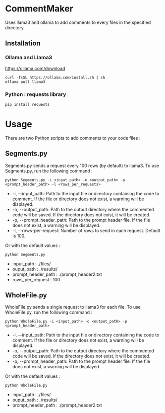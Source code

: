 # CommentMaker
Uses llama3 and ollama to add comments to every files in the specified directory

## Installation

### Ollama and Llama3
https://ollama.com/download  
~~~
curl -fsSL https://ollama.com/install.sh | sh
ollama pull llama3
~~~


### Python : requests library
~~~
pip install requests
~~~



# Usage

There are two Python scripts to add comments to your code files :


## Segments.py

Segments.py sends a request every 100 rows (by default) to llama3. To use Segments.py, run the following command :
~~~
python Segments.py -i <input_path> -o <output_path> -p <prompt_header_path> -l <rows_per_requests>
~~~
- -i, --input_path: Path to the input file or directory containing the code to comment. If the file or directory does not exist, a warning will be displayed.  
- -o, --output_path: Path to the output directory where the commented code will be saved. If the directory does not exist, it will be created.
- -p, --prompt_header_path: Path to the prompt header file. If the file does not exist, a warning will be displayed.  
- -l, --rows-per-request: Number of rows to send in each request. Default is 100.

Or with the default values :  
~~~
python Segments.py
~~~
- input_path : ./files/  
- ouput_path : ./results/  
- prompt_header_path : ./prompt_header2.txt
- rows_per_request : 100  

## WholeFile.py

WholeFile.py sends a single request to llama3 for each file. To use WholeFile.py, run the following command :
~~~
python WholeFile.py -i <input_path> -o <output_path> -p <prompt_header_path>
~~~

- -i, --input_path: Path to the input file or directory containing the code to comment.  If the file or directory does not exist, a warning will be displayed. 
- -o, --output_path: Path to the output directory where the commented code will be saved. If the directory does not exist, it will be created.
- -p, --prompt_header_path: Path to the prompt header file. If the file does not exist, a warning will be displayed.  
  
Or with the default values :  
~~~
python WholeFile.py
~~~
- input_path : ./files/  
- ouput_path : ./results/  
- prompt_header_path : ./prompt_header2.txt

